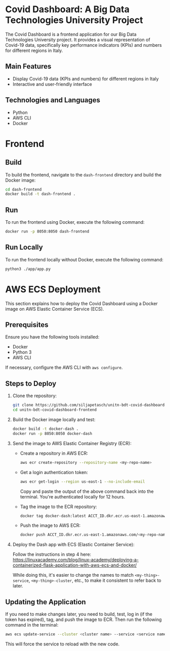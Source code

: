 # Covid Dashboard: A Big Data Technologies University Project

The Covid Dashboard is a frontend application for our Big Data Technologies University project. It provides a visual representation of Covid-19 data, specifically key performance indicators (KPIs) and numbers for different regions in Italy.

## Main Features

- Display Covid-19 data (KPIs and numbers) for different regions in Italy
- Interactive and user-friendly interface

## Technologies and Languages

- Python
- AWS CLI
- Docker

# Frontend

## Build

To build the frontend, navigate to the `dash-frontend` directory and build the Docker image:

```bash
cd dash-frontend
docker build -t dash-frontend .
```

## Run

To run the frontend using Docker, execute the following command:

```bash
docker run -p 8050:8050 dash-frontend
```

## Run Locally

To run the frontend locally without Docker, execute the following command:

```bash
python3 ./app/app.py
```

# AWS ECS Deployment

This section explains how to deploy the Covid Dashboard using a Docker image on AWS Elastic Container Service (ECS).

## Prerequisites

Ensure you have the following tools installed:

- Docker
- Python 3
- AWS CLI

If necessary, configure the AWS CLI with `aws configure`.

## Steps to Deploy

1. Clone the repository:

   ```bash
   git clone https://github.com/siljapetasch/unitn-bdt-covid-dashboard-frontend
   cd unitn-bdt-covid-dashboard-frontend
   ```

2. Build the Docker image locally and test:

   ```bash
   docker build -t docker-dash .
   docker run -p 8050:8050 docker-dash
   ```

3. Send the image to AWS Elastic Container Registry (ECR):

   - Create a repository in AWS ECR:

     ```bash
     aws ecr create-repository --repository-name <my-repo-name>
     ```

   - Get a login authentication token:

     ```bash
     aws ecr get-login --region us-east-1 --no-include-email
     ```

     Copy and paste the output of the above command back into the terminal. You're authenticated locally for 12 hours.

   - Tag the image to the ECR repository:

     ```bash
     docker tag docker-dash:latest ACCT_ID.dkr.ecr.us-east-1.amazonaws.com/<my-repo-name>
     ```

   - Push the image to AWS ECR:

     ```bash
     docker push ACCT_ID.dkr.ecr.us-east-1.amazonaws.com/<my-repo-name>
     ```

4. Deploy the Dash app with ECS (Elastic Container Service):

   Follow the instructions in step 4 here: https://linuxacademy.com/blog/linux-academy/deploying-a-containerized-flask-application-with-aws-ecs-and-docker/

   While doing this, it's easier to change the names to match `<my-thing>-service`, `<my-thing>-cluster`, etc., to make it consistent to refer back to later.

## Updating the Application

If you need to make changes later, you need to build, test, log in (if the token has expired), tag, and push the image to ECR. Then run the following command in the terminal:

```bash
aws ecs update-service --cluster <cluster name> --service <service name> --force-new-deployment
```

This will force the service to reload with the new code.
